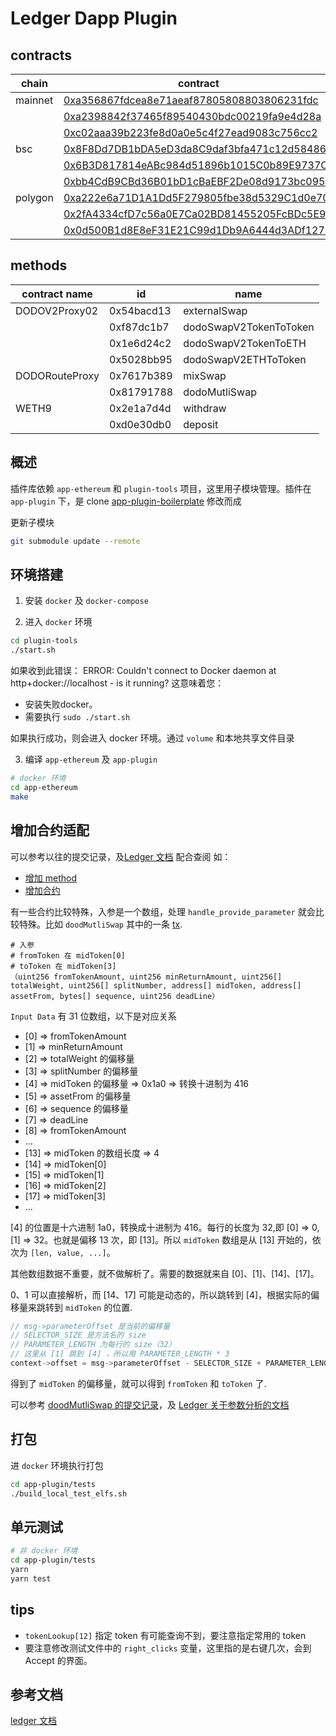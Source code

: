 # Ledger Dapp Plugin

## contracts

| chain   | contract                                   | name           |
|---------|--------------------------------------------|----------------|
| mainnet | [0xa356867fdcea8e71aeaf87805808803806231fdc](https://etherscan.io/address/0xa356867fdcea8e71aeaf87805808803806231fdc#code)    | DODOV2Proxy02  |
|         | [0xa2398842f37465f89540430bdc00219fa9e4d28a](https://etherscan.io/address/0xa2398842f37465f89540430bdc00219fa9e4d28a#code)    | DODORouteProxy |
|         | [0xc02aaa39b223fe8d0a0e5c4f27ead9083c756cc2](https://etherscan.io/address/0xc02aaa39b223fe8d0a0e5c4f27ead9083c756cc2#code)    | WETH9 |
| bsc     | [0x8F8Dd7DB1bDA5eD3da8C9daf3bfa471c12d58486](https://bscscan.com/address/0x8f8dd7db1bda5ed3da8c9daf3bfa471c12d58486#code)     | DODOV2Proxy02  |
|         | [0x6B3D817814eABc984d51896b1015C0b89E9737Ca](https://bscscan.com/address/0x6b3d817814eabc984d51896b1015c0b89e9737ca#code)     | DODORouteProxy |
|         | [0xbb4CdB9CBd36B01bD1cBaEBF2De08d9173bc095c](https://etherscan.io/address/0xbb4CdB9CBd36B01bD1cBaEBF2De08d9173bc095c#code)    | WETH9 |
| polygon | [0xa222e6a71D1A1Dd5F279805fbe38d5329C1d0e70](https://polygonscan.com/address/0xa222e6a71D1A1Dd5F279805fbe38d5329C1d0e70#code) | DODOV2Proxy02  |
|         | [0x2fA4334cfD7c56a0E7Ca02BD81455205FcBDc5E9](https://polygonscan.com/address/0x2fa4334cfd7c56a0e7ca02bd81455205fcbdc5e9#code) | DODORouteProxy |
|         | [0x0d500B1d8E8eF31E21C99d1Db9A6444d3ADf1270](https://etherscan.io/address/0x0d500B1d8E8eF31E21C99d1Db9A6444d3ADf1270#code)    | WETH9 |

## methods

| contract name  | id         | name                   |
|----------------|------------|------------------------|
| DODOV2Proxy02  | 0x54bacd13 | externalSwap           |
|                | 0xf87dc1b7 | dodoSwapV2TokenToToken |
|                | 0x1e6d24c2 | dodoSwapV2TokenToETH   |
|                | 0x5028bb95 | dodoSwapV2ETHToToken   |
| DODORouteProxy | 0x7617b389 | mixSwap                |
|                | 0x81791788 | dodoMutliSwap          |
| WETH9          | 0x2e1a7d4d | withdraw               |
|                | 0xd0e30db0 | deposit                |

## 概述

插件库依赖 `app-ethereum` 和 `plugin-tools` 项目，这里用子模块管理。插件在 `app-plugin` 下，是 clone [app-plugin-boilerplate](https://github.com/LedgerHQ/app-plugin-boilerplate) 修改而成

更新子模块

```Bash
git submodule update --remote
```

## 环境搭建

1. 安装 `docker` 及 `docker-compose`

2. 进入 `docker` 环境

```Bash
cd plugin-tools
./start.sh
```
如果收到此错误：
ERROR: Couldn't connect to Docker daemon at http+docker://localhost - is it running?
这意味着您：
- 安装失败docker。
- 需要执行 `sudo ./start.sh`

如果执行成功，则会进入 docker 环境。通过 `volume` 和本地共享文件目录

3. 编译 `app-ethereum` 及 `app-plugin`

```Bash
# docker 环境
cd app-ethereum
make
```

## 增加合约适配

可以参考以往的提交记录，及[Ledger 文档](https://developers.ledger.com/docs/dapp/nano-plugin/init-contract/) 配合查阅
如：
- [增加 method](https://github.com/DODOEX/ledger-plugin/commit/d1cf7a19ad6edd02afe89d0b917f98429ab4d63f)
- [增加合约](https://github.com/DODOEX/ledger-plugin/commit/ca1bec69eec0d3185b0e4f8223912708b2fa715f)

有一些合约比较特殊，入参是一个数组，处理 `handle_provide_parameter` 就会比较特殊。比如 `doodMutliSwap` 其中的一条 [tx](https://etherscan.io/tx/0xfc54a176a7aeca39f9dfa0914c4a7b8b0f5aed82e775ec5e54657c05c5ee7e9d).

```
# 入参
# fromToken 在 midToken[0]
# toToken 在 midToken[3]
（uint256 fromTokenAmount, uint256 minReturnAmount, uint256[] totalWeight, uint256[] splitNumber, address[] midToken, address[] assetFrom, bytes[] sequence, uint256 deadLine）
```
`Input Data` 有 31 位数组，以下是对应关系

- [0] => fromTokenAmount
- [1] => minReturnAmount
- [2] => totalWeight 的偏移量
- [3] => splitNumber 的偏移量
- [4] => midToken 的偏移量 => 0x1a0 => 转换十进制为 416
- [5] => assetFrom 的偏移量
- [6] => sequence 的偏移量
- [7] => deadLine
- [8] => fromTokenAmount
- ...
- [13] => midToken 的数组长度 => 4
- [14] => midToken[0]
- [15] => midToken[1]
- [16] => midToken[2]
- [17] => midToken[3]
- ...

[4] 的位置是十六进制 1a0，转换成十进制为 416。每行的长度为 32,即 [0] => 0, [1] => 32。也就是偏移 13 次，即 [13]。所以 `midToken` 数组是从 [13] 开始的，依次为 `[len, value, ...]`。

其他数组数据不重要，就不做解析了。需要的数据就来自 [0]、[1]、[14]、[17]。

0、1 可以直接解析，而 [14、17] 可能是动态的，所以跳转到 [4]，根据实际的偏移量来跳转到 `midToken` 的位置.
```C
// msg->parameterOffset 是当前的偏移量
// SELECTOR_SIZE 是方法名的 size
// PARAMETER_LENGTH 为每行的 size（32）
// 这里从 [1] 跳到 [4] ，所以用 PARAMETER_LENGTH * 3
context->offset = msg->parameterOffset - SELECTOR_SIZE + PARAMETER_LENGTH * 3;
```
得到了 `midToken` 的偏移量，就可以得到 `fromToken` 和 `toToken` 了.

可以参考 [doodMutliSwap 的提交记录](https://github.com/DODOEX/ledger-plugin/commit/65fbae9d63fa40637ba066b9a220b536660045f2)，及 [Ledger 关于参数分析的文档](https://developers.ledger.com/docs/dapp/nano-plugin/provide-parameter/)

## 打包

进 `docker` 环境执行打包

```Bash
cd app-plugin/tests
./build_local_test_elfs.sh
```

## 单元测试

```Bash
# 非 docker 环境
cd app-plugin/tests
yarn
yarn test
```

## tips

- `tokenLookup[12]` 指定 token 有可能查询不到，要注意指定常用的 token
- 要注意修改测试文件中的 `right_clicks` 变量，这里指的是右键几次，会到 Accept 的界面。

## 参考文档

[ledger 文档](https://developers.ledger.com/docs/dapp/process/)